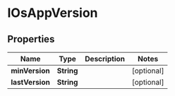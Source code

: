 # IOsAppVersion

## Properties
Name | Type | Description | Notes
------------ | ------------- | ------------- | -------------
**minVersion** | **String** |  |  [optional]
**lastVersion** | **String** |  |  [optional]
